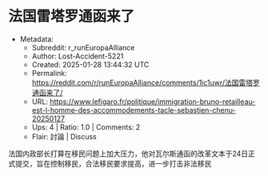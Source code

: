 # 法国雷塔罗通函来了

- Metadata:
  - Subreddit: r_runEuropaAlliance
  - Author: Lost-Accident-5221
  - Created: 2025-01-28 13:44:32 UTC
  - Permalink: https://reddit.com/r/runEuropaAlliance/comments/1ic1uwr/法国雷塔罗通函来了/
  - URL: https://www.lefigaro.fr/politique/immigration-bruno-retailleau-est-l-homme-des-accommodements-tacle-sebastien-chenu-20250127
  - Ups: 4 | Ratio: 1.0 | Comments: 2
  - Flair: 討論 | Discuss


法国内政部长打算在移民问题上加大压力，他对瓦尔斯通函的改革文本于24日正式提交，旨在控制移民，合法移民要求提高，进一步打击非法移民

